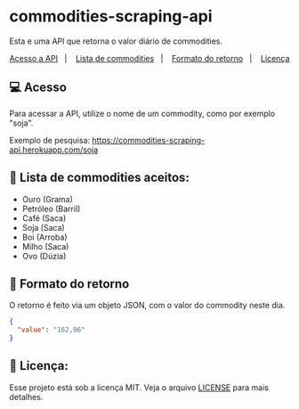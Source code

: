 # commodities-scraping-api
Esta e uma API que retorna o valor diário de commodities.

<p align="center">
  <a href="#-acesso">Acesso a API</a>&nbsp;&nbsp;&nbsp;|&nbsp;&nbsp;&nbsp;
  <a href="#-lista-de-commodities-aceitos">Lista de commodities</a>&nbsp;&nbsp;&nbsp;|&nbsp;&nbsp;&nbsp;
  <a href="#-formato-do-retorno">Formato do retorno</a>&nbsp;&nbsp;&nbsp;|&nbsp;&nbsp;&nbsp;
  <a href="#memo-licença">Licença</a>
</p>

## 💻 Acesso
Para acessar a API, utilize o nome de um commodity, como por exemplo "soja".

Exemplo de pesquisa:
https://commodities-scraping-api.herokuapp.com/soja

## 🌽 Lista de commodities aceitos:
- Ouro (Grama)
- Petróleo (Barril)
- Café (Saca)
- Soja (Saca)
- Boi (Arroba)
- Milho (Saca)
- Ovo (Dúzia)

## 📑 Formato do retorno
O retorno é feito via um objeto JSON, com o valor do commodity neste dia.

~~~json
{
  "value": "162,96"
}
~~~

## :memo: Licença:
Esse projeto está sob a licença MIT. Veja o arquivo [LICENSE](LICENSE) para mais detalhes.
